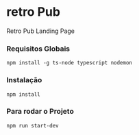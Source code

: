 # retro Pub

Retro Pub Landing Page 

### Requisitos Globais
`npm install -g ts-node typescript nodemon`

### Instalação
`npm install`

### Para rodar o Projeto
`npm run start-dev`
